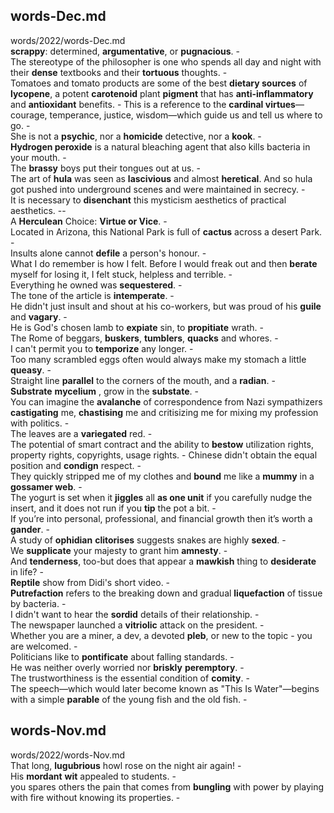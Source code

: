 ## words-Dec.md ## 
words/2022/words-Dec.md  
**scrappy**: determined, **argumentative**, or **pugnacious**. -  
The stereotype of the philosopher is one who spends all day and night with their **dense** textbooks and their **tortuous** thoughts. -  
Tomatoes and tomato products are some of the best **dietary sources** of **lycopene**, a potent **carotenoid** plant **pigment** that has **anti-inflammatory** and **antioxidant** benefits. - 
This is a reference to the **cardinal virtues**—courage, temperance, justice, wisdom—which guide us and tell us where to go. -  
She is not a **psychic**, nor a **homicide** detective, nor a **kook**. -  
**Hydrogen peroxide** is a natural bleaching agent that also kills bacteria in your mouth. -  
The **brassy** boys put their tongues out at us. -  
The art of **hula** was seen as **lascivious** and almost **heretical**. And so hula got pushed into underground scenes and were maintained in secrecy. -  
It is necessary to **disenchant** this mysticism aesthetics of practical aesthetics. --  
A **Herculean** Choice: **Virtue or Vice**. -  
Located in Arizona, this National Park is full of **cactus** across a desert Park. -  
Insults alone cannot **defile** a person's honour. -  
What I do remember is how I felt. Before I would freak out and then **berate** myself for losing it, I felt stuck, helpless and terrible. -  
Everything he owned was **sequestered**. -  
The tone of the article is **intemperate**. -  
He didn't just insult and shout at his co-workers, but was proud of his **guile** and **vagary**. -  
He is God's chosen lamb to **expiate** sin, to **propitiate** wrath. -  
The Rome of beggars, **buskers**, **tumblers**, **quacks** and whores. -  
I can't permit you to **temporize** any longer. -  
Too many scrambled eggs often would always make my stomach a little **queasy**. -  
Straight line **parallel** to the corners of the mouth, and a **radian**. -  
**Substrate** **mycelium** , grow in the **substate**. -  
You can imagine the **avalanche** of correspondence from Nazi sympathizers **castigating** me, **chastising** me and critisizing me for mixing my profession with politics. -  
The leaves are a **variegated** red. -  
The potential of smart contract and the ability to **bestow** utilization rights, property rights, copyrights, usage rights. - 
Chinese didn't obtain the equal position and **condign** respect. -  
They quickly stripped me of my clothes and **bound** me like a **mummy** in a **gossamer web**. -  
The yogurt is set when it **jiggles** all **as one unit** if you carefully nudge the insert, and it does not run if you **tip** the pot a bit. -  
If you’re into personal, professional, and financial growth then it’s worth a **gander**. -  
A study of **ophidian** **clitorises** suggests snakes are highly **sexed**. -  
We **supplicate** your majesty to grant him **amnesty**. -  
And **tenderness**, too-but does that appear a **mawkish** thing to **desiderate** in life? -  
**Reptile** show from Didi's short video. -  
**Putrefaction** refers to the breaking down and gradual **liquefaction** of tissue by bacteria. -  
I didn't want to hear the **sordid** details of their relationship. -  
The newspaper launched a **vitriolic** attack on the president. -  
Whether you are a miner, a dev, a devoted **pleb**, or new to the topic - you are welcomed. -  
Politicians like to **pontificate** about falling standards. -  
He was neither overly worried nor **briskly** **peremptory**. -  
The trustworthiness is the essential condition of **comity**. -  
The speech—which would later become known as "This Is Water"—begins with a simple **parable** of the young fish and the old fish. -  

## words-Nov.md ## 
words/2022/words-Nov.md  
That long, **lugubrious** howl rose on the night air again! -  
His **mordant** **wit** appealed to students. -  
you spares others the pain that comes from **bungling** with power by playing with fire without knowing its properties. -  
